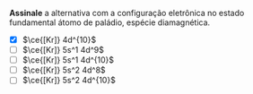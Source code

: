 **Assinale** a alternativa com a configuração eletrônica no estado fundamental átomo de paládio, espécie diamagnética.

- [x] $\ce{[Kr]} 4d^{10}$
- [ ] $\ce{[Kr]} 5s^1 4d^9$
- [ ] $\ce{[Kr]} 5s^1 4d^{10}$
- [ ] $\ce{[Kr]} 5s^2 4d^8$
- [ ] $\ce{[Kr]} 5s^2 4d^{10}$
